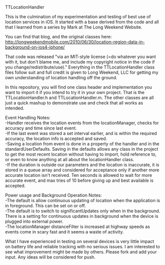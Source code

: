 TTLocationHandler

This is the culmination of my experimentation and testing of best use of location services in iOS. It started with a base derived from the code and all that I learned from a series by Mark at The Long Weekend Website.

You can find that blog, and the original classes here:
http://longweekendmobile.com/2010/06/30/location-region-data-in-background-on-ios4-iphone/

That code was released "via an MIT-style license (=do whatever you want with it, but don't blame me, and include my copyright notice in the code if you change/redistribute/use)." Everything in the TTLocationHandler class files follow suit and full credit is given to Long Weekend, LLC for getting my own understanding of location handling off the ground.

In this repository, you will find one class header and implementation you want to import it if you intend to try it in your own project. That is the TTLocationHandler.h and TTLocationHandler.m. The other classes are all just a quick mashup to demonstrate use and check that all works as intended.

Event Handling Notes:  
-Handler receives the location events from the locationManager, checks for accuracy and time since last event.  
-If the last event was stored a set interval earlier, and is within the required accuracy, the location info is accepted and saved.  
-Saving a location from event is done in a property of the handler and in the standardUserDefaults. Saving in the defaults allows any class in the project to get the most recent location without having to import, hold reference to, or even to know anything  at all about the locationHandler class.  
-If the duration is outside our parameters and the location is inaccurate, it is stored in a queue array and considered for acceptance only if another more accurate location isn't received. Ten seconds is allowed to wait for more accurate event, and max tries of 10 before giving up and best available is accepted.  

Power usage and Background Operation Notes:  
-The default is allow continuous updating of location when the application is in foreground. This can be set on or off.  
-The default is to switch to significantUpdates only when in the background. There is a setting for continuous updates in background when the device is plugged into external power.  
-The locationManager distanceFilter is increased at highway speeds as events come in scary fast and it seems a waste of activity.  

What I have experienced in testing on several devices is very little impact on battery life and reliable tracking with no serious issues. I am interested to see what improvement might be made by others. Please fork and add your input. Any ideas will be considered for push.